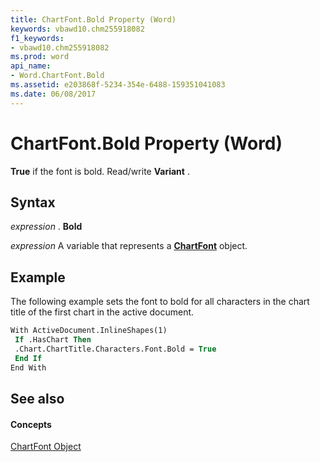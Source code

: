 ```yaml
---
title: ChartFont.Bold Property (Word)
keywords: vbawd10.chm255918082
f1_keywords:
- vbawd10.chm255918082
ms.prod: word
api_name:
- Word.ChartFont.Bold
ms.assetid: e203868f-5234-354e-6488-159351041083
ms.date: 06/08/2017
---
```



# ChartFont.Bold Property (Word)

 **True** if the font is bold. Read/write **Variant** .


## Syntax

 _expression_ . **Bold**

 _expression_ A variable that represents a **[ChartFont](Word.ChartFont.md)** object.


## Example

The following example sets the font to bold for all characters in the chart title of the first chart in the active document.


```vb
With ActiveDocument.InlineShapes(1) 
 If .HasChart Then 
 .Chart.ChartTitle.Characters.Font.Bold = True 
 End If 
End With
```


## See also


#### Concepts


[ChartFont Object](Word.ChartFont.md)

